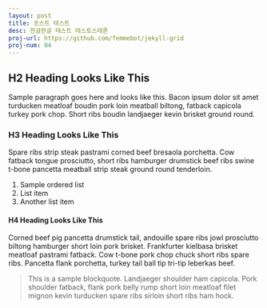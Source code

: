 ```yaml
---
layout: post
title: 포스트 테스트
desc: 한글한글 테스트 테스토스테론
proj-url: https://github.com/femmebot/jekyll-grid
proj-num: 04
---
```




## H2 Heading Looks Like This

Sample paragraph goes here and looks like this. Bacon ipsum dolor sit amet turducken meatloaf boudin pork loin meatball biltong, fatback capicola turkey pork chop. Short ribs boudin landjaeger kevin brisket ground round. 
### H3 Heading Looks Like This

Spare ribs strip steak pastrami corned beef bresaola porchetta. Cow fatback tongue prosciutto, short ribs hamburger drumstick beef ribs swine t-bone pancetta meatball strip steak ground round tenderloin.

1. Sample ordered list
2. List item 
3. Another list item

#### H4 Heading Looks Like This

Corned beef pig pancetta drumstick tail, andouille spare ribs jowl prosciutto biltong hamburger short loin pork brisket. Frankfurter kielbasa brisket meatloaf pastrami fatback. Cow t-bone pork chop chuck short ribs spare ribs. Pancetta flank porchetta, turkey tail ball tip tri-tip leberkas beef.

> This is a sample blockquote. Landjaeger shoulder ham capicola. 
> Pork shoulder fatback, flank pork belly rump short loin meatloaf filet mignon kevin turducken spare ribs sirloin short ribs ham hock.

